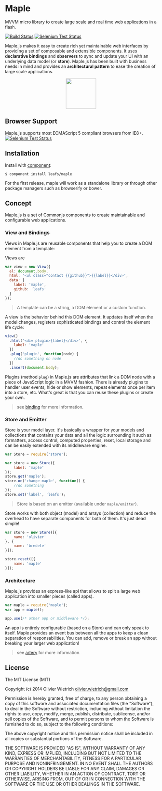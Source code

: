 # Maple

MVVM micro library to create large scale and real time web applications in a flash.

[![Build Status](https://travis-ci.org/leafs/maple.png?branch=master)](https://travis-ci.org/leafs/maple)
[![Selenium Test Status](https://saucelabs.com/buildstatus/bredele)](https://saucelabs.com/u/bredele)

Maple.js makes it easy to create rich yet maintainable web interfaces by providing a set of composable and extensible components. It uses **declarative bindings** and **observers** to sync and update your UI with an underlying data model (or **store**). Maple.js has been built with business needs in mind and provides an **architectural pattern** to ease the creation of large scale applications.

<p align="center"><a href="http://leafs/github.io/maple" target="_blank"><img width="100"src="http://leafs.github.io/maple/assets/bootstrap/logo.png"></a></p>

## Browser Support

Maple.js supports most ECMAScript 5 compliant browsers from IE8+.
[![Selenium Test Status](https://saucelabs.com/browser-matrix/bredele.svg)](https://saucelabs.com/u/bredele)



## Installation

  Install with [component](http://component.io):

    $ component install leafs/maple

  For the first release, maple will work as a standalone library or through other package managers such as browserify or bower.


## Concept

Maple.js is a set of Commonjs components to create maintainable and configurable web applications.

### View and Bindings


Views in Maple.js are reusable components that help you to create a DOM element from a template:

Views are 

```js
var view = new View({
  el: document.body,
  html: '<ul class="contact {{github}}">{{label}}</div>',
  data: {
    label: 'maple',
    github: 'leafs'
  }
});
```

> A template can be a string, a DOM element or a custom function.

A view is the behavior behind this DOM element. It updates itself when the model changes, registers sophisticated bindings and control the element life cycle:

```js
view()
  .html('<div plugin>{label}</div>', {
    label: 'maple'
  })
  .plug('plugin', function(node) {
    //do something on node
  })
  .insert(document.body);
```

Plugins (method `plug`) in Maple.js are attributes that link a DOM node with a piece of JavaScript logic in a MVVM fashion. There is already plugins to handler user events, hide or show elements, repeat elements once per item into a store, etc. What's great is that you can reuse these plugins or create your own.

> see [binding](http://github.com/bredele/binding) for more information.


### Store and Emitter

Store is your model layer. It's basically a wrapper for your models and collections that contains your data and all the logic surrounding it such as formatters, access control, computed properties, reset, local storage and can be easily extended with its middleware engine.

```js
var Store = require('store');

var store = new Store({
	label: 'maple'
});
store.get('maple');
store.on('change maple', function() {
	//do something
});
store.set('label', 'leafs');
```

> Store is based on an emitter (available under `maple/emitter`). 

Store works with both object (model) and arrays (collection) and reduce the overhead to have separate components for both of them. It's just dead simple!

```js
var store = new Store([{
	name: 'olivier'
}, {
	name: 'bredele'
}]);

store.reset([{
	name: 'maple'
}]);
```

### Architecture

Maple.js provides an express-like api that allows to split a large web application into smaller pieces (called apps).

```js
var maple = require('maple');
var app = maple();

app.use(/* other app or middleware */);
```

An app is entirely configurable (based on a Store) and can only speak to itself. Maple provides an event bus between all the apps to keep a clean separation of responsabilities. You can add, remove or break an app without breaking your larger web application!

> see [artery](http://github.com/bredele/artery) for more information.

## License

The MIT License (MIT)

Copyright (c) 2014 Olivier Wietrich <olivier.wietrich@gmail.com>

Permission is hereby granted, free of charge, to any person obtaining a copy of this software and associated documentation files (the "Software"), to deal in the Software without restriction, including without limitation the rights to use, copy, modify, merge, publish, distribute, sublicense, and/or sell copies of the Software, and to permit persons to whom the Software is furnished to do so, subject to the following conditions:

The above copyright notice and this permission notice shall be included in all copies or substantial portions of the Software.

THE SOFTWARE IS PROVIDED "AS IS", WITHOUT WARRANTY OF ANY KIND, EXPRESS OR IMPLIED, INCLUDING BUT NOT LIMITED TO THE WARRANTIES OF MERCHANTABILITY, FITNESS FOR A PARTICULAR PURPOSE AND NONINFRINGEMENT. IN NO EVENT SHALL THE AUTHORS OR COPYRIGHT HOLDERS BE LIABLE FOR ANY CLAIM, DAMAGES OR OTHER LIABILITY, WHETHER IN AN ACTION OF CONTRACT, TORT OR OTHERWISE, ARISING FROM, OUT OF OR IN CONNECTION WITH THE SOFTWARE OR THE USE OR OTHER DEALINGS IN THE SOFTWARE.
